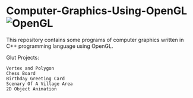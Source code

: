 # Computer-Graphics-Using-OpenGL ![OpenGL](https://img.shields.io/badge/-OpenGL-%235586A4?style=flat-square&logo=OpenGL&logoColor=%23ffffff)
This repository contains some programs of computer graphics written in C++ programming language using OpenGL.

Glut Projects:
```
Vertex and Polygon
Chess Board
Birthday Greeting Card
Scenary Of A Village Area
2D Object Animation
```
